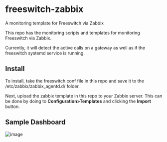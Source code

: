 # freeswitch-zabbix
A monitoring template for Freeswitch via Zabbix

This repo has the monitoring scripts and templates for monitoring Freeswitch via Zabbix.

Currently, it will detect the active calls on a gateway as well as if the freeswitch systemd service is running.

## Install
To install, take the freeswitch.conf file in this repo and save it to the /etc/zabbix/zabbix_agentd.d/ folder.

Next, upload the zabbix template in this repo to your Zabbix server. This can be done by doing to **Configuration>Templates** and clicking the **Import** button.

## Sample Dashboard
![image](https://github.com/tony1661/freeswitch-zabbix/assets/5287266/78e96d3c-4657-4b6a-9d06-2aec12b9a3fa)
